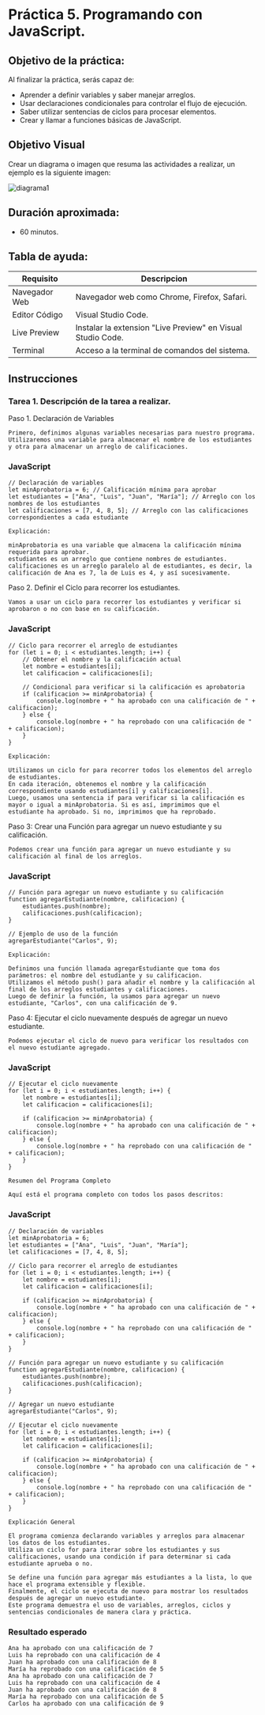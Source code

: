 # Práctica 5. Programando con JavaScript.

## Objetivo de la práctica:
Al finalizar la práctica, serás capaz de:
- Aprender a definir variables y saber manejar arreglos.
- Usar declaraciones condicionales para controlar el flujo de ejecución.
- Saber utilizar sentencias de ciclos para procesar elementos.
- Crear y llamar a funciones básicas de JavaScript.


## Objetivo Visual 
Crear un diagrama o imagen que resuma las actividades a realizar, un ejemplo es la siguiente imagen: 

![diagrama1](../images/img1.png)

## Duración aproximada:
- 60 minutos.

## Tabla de ayuda:
| Requisito | Descripcion|
| --- | --- |
| Navegador Web | Navegador web como Chrome, Firefox, Safari. |
| Editor Código | Visual Studio Code. |
| Live Preview | Instalar la extension "Live Preview" en Visual Studio Code. |
| Terminal | Acceso a la terminal de comandos del sistema. |

## Instrucciones 

### Tarea 1. Descripción de la tarea a realizar.

Paso 1. Declaración de Variables

    Primero, definimos algunas variables necesarias para nuestro programa. Utilizaremos una variable para almacenar el nombre de los estudiantes y otra para almacenar un arreglo de calificaciones.

### JavaScript
```
// Declaración de variables
let minAprobatoria = 6; // Calificación mínima para aprobar
let estudiantes = ["Ana", "Luis", "Juan", "María"]; // Arreglo con los nombres de los estudiantes
let calificaciones = [7, 4, 8, 5]; // Arreglo con las calificaciones correspondientes a cada estudiante
```

    Explicación:

    minAprobatoria es una variable que almacena la calificación mínima requerida para aprobar.
    estudiantes es un arreglo que contiene nombres de estudiantes.
    calificaciones es un arreglo paralelo al de estudiantes, es decir, la calificación de Ana es 7, la de Luis es 4, y así sucesivamente.

Paso 2. Definir el Ciclo para recorrer los estudiantes.

    Vamos a usar un ciclo para recorrer los estudiantes y verificar si aprobaron o no con base en su calificación.

### JavaScript
```
// Ciclo para recorrer el arreglo de estudiantes
for (let i = 0; i < estudiantes.length; i++) {
    // Obtener el nombre y la calificación actual
    let nombre = estudiantes[i];
    let calificacion = calificaciones[i];
    
    // Condicional para verificar si la calificación es aprobatoria
    if (calificacion >= minAprobatoria) {
        console.log(nombre + " ha aprobado con una calificación de " + calificacion);
    } else {
        console.log(nombre + " ha reprobado con una calificación de " + calificacion);
    }
}
```

    Explicación:

    Utilizamos un ciclo for para recorrer todos los elementos del arreglo de estudiantes.
    En cada iteración, obtenemos el nombre y la calificación correspondiente usando estudiantes[i] y calificaciones[i].
    Luego, usamos una sentencia if para verificar si la calificación es mayor o igual a minAprobatoria. Si es así, imprimimos que el estudiante ha aprobado. Si no, imprimimos que ha reprobado.

Paso 3: Crear una Función para agregar un nuevo estudiante y su calificación.

    Podemos crear una función para agregar un nuevo estudiante y su calificación al final de los arreglos.

### JavaScript
```
// Función para agregar un nuevo estudiante y su calificación
function agregarEstudiante(nombre, calificacion) {
    estudiantes.push(nombre);
    calificaciones.push(calificacion);
}

// Ejemplo de uso de la función
agregarEstudiante("Carlos", 9);
```

    Explicación:

    Definimos una función llamada agregarEstudiante que toma dos parámetros: el nombre del estudiante y su calificacion.
    Utilizamos el método push() para añadir el nombre y la calificación al final de los arreglos estudiantes y calificaciones.
    Luego de definir la función, la usamos para agregar un nuevo estudiante, "Carlos", con una calificación de 9.

Paso 4: Ejecutar el ciclo nuevamente después de agregar un nuevo estudiante.

    Podemos ejecutar el ciclo de nuevo para verificar los resultados con el nuevo estudiante agregado.

### JavaScript
```
// Ejecutar el ciclo nuevamente
for (let i = 0; i < estudiantes.length; i++) {
    let nombre = estudiantes[i];
    let calificacion = calificaciones[i];
    
    if (calificacion >= minAprobatoria) {
        console.log(nombre + " ha aprobado con una calificación de " + calificacion);
    } else {
        console.log(nombre + " ha reprobado con una calificación de " + calificacion);
    }
}
```

    Resumen del Programa Completo
    
    Aquí está el programa completo con todos los pasos descritos:

### JavaScript
```
// Declaración de variables
let minAprobatoria = 6;
let estudiantes = ["Ana", "Luis", "Juan", "María"];
let calificaciones = [7, 4, 8, 5];

// Ciclo para recorrer el arreglo de estudiantes
for (let i = 0; i < estudiantes.length; i++) {
    let nombre = estudiantes[i];
    let calificacion = calificaciones[i];
    
    if (calificacion >= minAprobatoria) {
        console.log(nombre + " ha aprobado con una calificación de " + calificacion);
    } else {
        console.log(nombre + " ha reprobado con una calificación de " + calificacion);
    }
}

// Función para agregar un nuevo estudiante y su calificación
function agregarEstudiante(nombre, calificacion) {
    estudiantes.push(nombre);
    calificaciones.push(calificacion);
}

// Agregar un nuevo estudiante
agregarEstudiante("Carlos", 9);

// Ejecutar el ciclo nuevamente
for (let i = 0; i < estudiantes.length; i++) {
    let nombre = estudiantes[i];
    let calificacion = calificaciones[i];
    
    if (calificacion >= minAprobatoria) {
        console.log(nombre + " ha aprobado con una calificación de " + calificacion);
    } else {
        console.log(nombre + " ha reprobado con una calificación de " + calificacion);
    }
}
```

    Explicación General

    El programa comienza declarando variables y arreglos para almacenar los datos de los estudiantes.
    Utiliza un ciclo for para iterar sobre los estudiantes y sus calificaciones, usando una condición if para determinar si cada estudiante aprueba o no.
    
    Se define una función para agregar más estudiantes a la lista, lo que hace el programa extensible y flexible.
    Finalmente, el ciclo se ejecuta de nuevo para mostrar los resultados después de agregar un nuevo estudiante.
    Este programa demuestra el uso de variables, arreglos, ciclos y sentencias condicionales de manera clara y práctica.


### Resultado esperado

    Ana ha aprobado con una calificación de 7
    Luis ha reprobado con una calificación de 4
    Juan ha aprobado con una calificación de 8
    María ha reprobado con una calificación de 5
    Ana ha aprobado con una calificación de 7
    Luis ha reprobado con una calificación de 4
    Juan ha aprobado con una calificación de 8
    María ha reprobado con una calificación de 5
    Carlos ha aprobado con una calificación de 9
